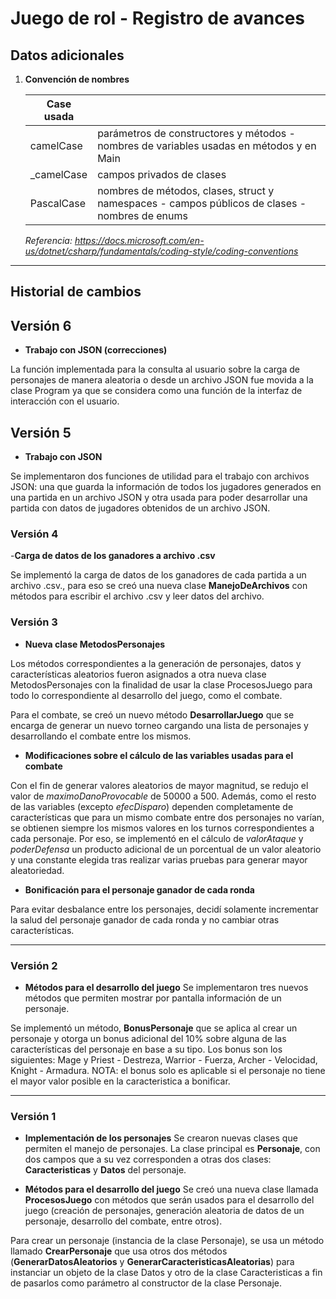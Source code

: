# Juego de rol - Registro de avances

## Datos adicionales

1) **Convención de nombres**

    | Case usada |                                                                             |
    |-----------------------|-----------------------------------------------------------------------------|
    | camelCase             | parámetros de constructores y métodos - nombres de variables usadas en métodos y en Main                                       |
    | _camelCase            | campos privados de clases                                                   |
    | PascalCase            | nombres de métodos, clases, struct y namespaces - campos públicos de clases - nombres de enums |

    _Referencia: <https://docs.microsoft.com/en-us/dotnet/csharp/fundamentals/coding-style/coding-conventions>_

---

## Historial de cambios

## Versión 6

- **Trabajo con JSON (correcciones)**

La función implementada para la consulta al usuario sobre la carga de personajes de manera aleatoria o desde un archivo JSON fue movida a la clase Program ya que se considera como una función de la interfaz de interacción con el usuario.


## Versión 5

- **Trabajo con JSON**

Se implementaron dos funciones de utilidad para el trabajo con archivos JSON: una que guarda la información de todos los jugadores generados en una partida en un archivo JSON y otra usada para poder desarrollar una partida con datos de jugadores obtenidos de un archivo JSON.

### Versión 4

-**Carga de datos de los ganadores a archivo .csv**

Se implementó la carga de datos de los ganadores de cada partida a un archivo .csv., para eso se creó una nueva clase **ManejoDeArchivos** con métodos para escribir el archivo .csv y leer datos del archivo.

### Versión 3

- **Nueva clase MetodosPersonajes**

Los métodos correspondientes a la generación de personajes, datos y características aleatorios fueron asignados a otra nueva clase MetodosPersonajes con la finalidad de usar la clase ProcesosJuego para todo lo correspondiente al desarrollo del juego, como el combate.

Para el combate, se creó un nuevo método **DesarrollarJuego** que se encarga de generar un nuevo torneo cargando una lista de personajes y desarrollando el combate entre los mismos.

- **Modificaciones sobre el cálculo de las variables usadas para el combate**

Con el fin de generar valores aleatorios de mayor magnitud, se redujo el valor de _maximoDanoProvocable_ de 50000 a 500. Además, como el resto de las variables (excepto _efecDisparo_) dependen completamente de características que para un mismo combate entre dos personajes no varían, se obtienen siempre los mismos valores en los turnos correspondientes a cada personaje. Por eso, se implementó en el cálculo de _valorAtaque_ y _poderDefensa_ un producto adicional de un porcentual de un valor aleatorio y una constante elegida tras realizar varias pruebas para generar mayor aleatoriedad.

- **Bonificación para el personaje ganador de cada ronda**

Para evitar desbalance entre los personajes, decidí solamente incrementar la salud del personaje ganador de cada ronda y no cambiar otras características.

---

### Versión 2

- **Métodos para el desarrollo del juego**
Se implementaron tres nuevos métodos que permiten mostrar por pantalla información de un personaje.

Se implementó un método, **BonusPersonaje** que se aplica al crear un personaje y otorga un bonus adicional del 10% sobre alguna de las características del personaje en base a su tipo. Los bonus son los siguientes: Mage y Priest - Destreza, Warrior - Fuerza, Archer - Velocidad, Knight - Armadura. NOTA: el bonus solo es aplicable si el personaje no tiene el mayor valor posible en la caracteristica a bonificar.

---

### Versión 1

- **Implementación de los personajes**
Se crearon nuevas clases que permiten el manejo de personajes. La clase principal es **Personaje**, con dos campos que a su vez corresponden a otras dos clases: **Caracteristicas** y **Datos** del personaje.

- **Métodos para el desarrollo del juego**
Se creó una nueva clase llamada **ProcesosJuego** con métodos que serán usados para el desarrollo del juego (creación de personajes, generación aleatoria de datos de un personaje, desarrollo del combate, entre otros).

Para crear un personaje (instancia de la clase Personaje), se usa un método llamado **CrearPersonaje** que usa otros dos métodos (**GenerarDatosAleatorios** y **GenerarCaracteristicasAleatorias**) para instanciar un objeto de la clase Datos y otro de la clase Caracteristicas a fin de pasarlos como parámetro al constructor de la clase Personaje.
